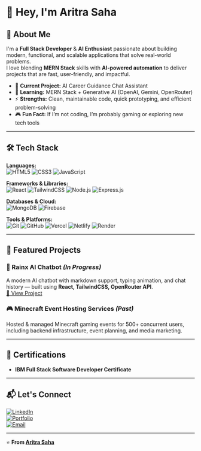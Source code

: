 # 👋 Hey, I'm Aritra Saha  

## 🚀 About Me  
I'm a **Full Stack Developer** & **AI Enthusiast** passionate about building modern, functional, and scalable applications that solve real-world problems.  
I love blending **MERN Stack** skills with **AI-powered automation** to deliver projects that are fast, user-friendly, and impactful.  

- 🔭 **Current Project:** AI Career Guidance Chat Assistant  
- 🌱 **Learning:** MERN Stack + Generative AI (OpenAI, Gemini, OpenRouter)  
- ⚡ **Strengths:** Clean, maintainable code, quick prototyping, and efficient problem-solving  
- 🎮 **Fun Fact:** If I’m not coding, I’m probably gaming or exploring new tech tools  

---

## 🛠 Tech Stack  

**Languages:**  
![HTML5](https://img.shields.io/badge/HTML5-E34F26?style=for-the-badge&logo=html5&logoColor=white)
![CSS3](https://img.shields.io/badge/CSS3-1572B6?style=for-the-badge&logo=css3&logoColor=white)
![JavaScript](https://img.shields.io/badge/JavaScript-F7DF1E?style=for-the-badge&logo=javascript&logoColor=black)

**Frameworks & Libraries:**  
![React](https://img.shields.io/badge/React-61DAFB?style=for-the-badge&logo=react&logoColor=black)
![TailwindCSS](https://img.shields.io/badge/TailwindCSS-38B2AC?style=for-the-badge&logo=tailwind-css&logoColor=white)
![Node.js](https://img.shields.io/badge/Node.js-339933?style=for-the-badge&logo=nodedotjs&logoColor=white)
![Express.js](https://img.shields.io/badge/Express.js-000000?style=for-the-badge&logo=express&logoColor=white)

**Databases & Cloud:**  
![MongoDB](https://img.shields.io/badge/MongoDB-47A248?style=for-the-badge&logo=mongodb&logoColor=white)
![Firebase](https://img.shields.io/badge/Firebase-FFCA28?style=for-the-badge&logo=firebase&logoColor=black)

**Tools & Platforms:**  
![Git](https://img.shields.io/badge/Git-F05032?style=for-the-badge&logo=git&logoColor=white)
![GitHub](https://img.shields.io/badge/GitHub-181717?style=for-the-badge&logo=github&logoColor=white)
![Vercel](https://img.shields.io/badge/Vercel-000000?style=for-the-badge&logo=vercel&logoColor=white)
![Netlify](https://img.shields.io/badge/Netlify-00C7B7?style=for-the-badge&logo=netlify&logoColor=white)
![Render](https://img.shields.io/badge/Render-46E3B7?style=for-the-badge&logo=render&logoColor=black)

---

## 🌟 Featured Projects  

### 💬 Rainx AI Chatbot *(In Progress)*  
A modern AI chatbot with markdown support, typing animation, and chat history — built using **React, TailwindCSS, OpenRouter API**.  
[🔗 View Project](https://github.com/Rain-09x16/rainx-ai)

### 🎮 Minecraft Event Hosting Services *(Past)*  
Hosted & managed Minecraft gaming events for 500+ concurrent users, including backend infrastructure, event planning, and media marketing.

---

## 📜 Certifications  
- **IBM Full Stack Software Developer Certificate**  

---

## 📬 Let's Connect  
[![LinkedIn](https://img.shields.io/badge/LinkedIn-0A66C2?style=for-the-badge&logo=linkedin&logoColor=white)](https://www.linkedin.com/in/aritra-saha-rainx/)  
[![Portfolio](https://img.shields.io/badge/Portfolio-aritraxrain.netlify.app-4285F4?style=for-the-badge&logo=google-chrome&logoColor=white)](https://aritraxrain.netlify.app/)  
[![Email](https://img.shields.io/badge/Email-aritrasaha7373@gmail.com-D14836?style=for-the-badge&logo=gmail&logoColor=white)](mailto:aritrasaha7373@gmail.com)  

---

⭐ **From [Aritra Saha](https://github.com/Rain-09x16)**  
